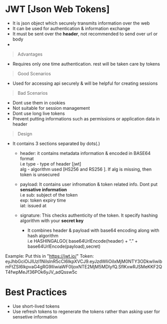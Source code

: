 # JWT [Json Web Tokens]

- It is json object which securely transmits information over the web <br>
- It can be used for authentication & information exchange <br>
- It must be sent over the **header**, not recommended to send over url or body
- 
> Advantages <br>
- Requires only one time authentication. rest will be taken care by tokens <br>

> Good Scenarios <br>
- Used for accessing api securely & will be helpful for creating sessions <br>

> Bad Scenarios <br>
- Dont use them in cookies <br>
- Not suitable for session management <br>
- Dont use long live tokens
- Prevent putting informations such as permissions or application data in header

> Design
- It contains 3 sections separated by dots(.) <br>
  - header: it contains metadata information & encoded in BASE64 format <br> 
    i.e type - type of header [jwt] <br>
        alg - algorithm used [HS256 and RS256 ]. If alg is missing, then token is unsecured <br>
        
  - payload: It contains user infromation & token related info. Dont put **sensative information** <br>
    i.e sub: subject of the token <br>
        exp: token expiry time <br>
        iat: issued at <br>
     
  - signature: This checks authenticity of the token. It specify hashing algorithm with your **secret key** <br>
    - It combines header & payload with base64 encoding along with hash algorithm <br>
      i.e  HASHINGALGO( base64UrlEncode(header) + “.” + base64UrlEncode(payload),secret) <br>
    

Example: Put this in "https://jwt.io/"
Token: eyJhbGciOiJIUzI1NiIsInR5cCI6IkpXVCJ9.eyJzdWIiOiIxMjM0NTY3ODkwIiwibmFtZSI6IkpvaG4gRG9lIiwiaWF0IjoxNTE2MjM5MDIyfQ.SflKxwRJSMeKKF2QT4fwpMeJf36POk6yJV_adQssw5c

# Best Practices
- Use short-lived tokens
- Use refresh tokens to regenerate the tokens rather than asking user for sensetive information
